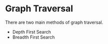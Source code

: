 # Graph Traversal

There are two main methods of graph traversal.

- Depth First Search
- Breadth First Search